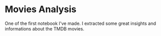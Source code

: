 # Movies Analysis

One of the first notebook I've made. I extracted some great insights and informations about the TMDB movies.
